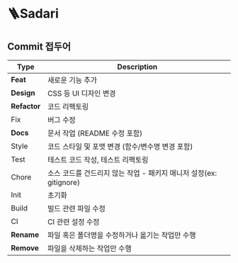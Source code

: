 ﻿# 🪜Sadari

## Commit 접두어

| Type     | Description                                                                 |
|----------|-----------------------------------------------------------------------------|
| **Feat**     | 새로운 기능 추가                                                          |
| **Design**   | CSS 등 UI 디자인 변경                                                     |
| **Refactor** | 코드 리팩토링                                                             |
| Fix      | 버그 수정                                                                    |
| **Docs**     | 문서 작업 (README 수정 포함)                                              |
| Style    | 코드 스타일 및 포맷 변경 (함수/변수명 변경 포함)                                |
| Test     | 테스트 코드 작성, 테스트 리팩토링                                              |
| Chore    | 소스 코드를 건드리지 않는 작업 - 패키지 매니저 설정(ex: gitignore)              |
| Init     | 초기화                                                                       |
| Build    | 빌드 관련 파일 수정                                                           |
| CI       | CI 관련 설정 수정                                                             |
| **Rename**   | 파일 혹은 폴더명을 수정하거나 옮기는 작업만 수행                             |
| **Remove**   | 파일을 삭제하는 작업만 수행                                                 |
